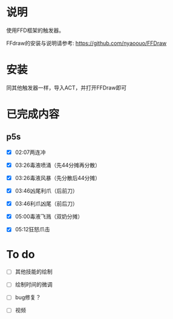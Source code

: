 # 说明

使用FFD框架的触发器。



FFdraw的安装与说明请参考: https://github.com/nyaoouo/FFDraw



# 安装

同其他触发器一样，导入ACT，并打开FFDraw即可





# 已完成内容

## p5s

- [x] 02:07两连冲

- [x] 03:26毒液喷涌（先44分摊再分散）

- [x] 03:26毒液风暴（先分散后44分摊）

- [x] 03:46凶尾利爪（后前刀）

- [x] 03:46利爪凶尾（前后刀）

- [x] 05:00毒液飞溅（双奶分摊）

- [x] 05:12狂怒爪击

  

# To do

- [ ] 其他技能的绘制

- [ ] 绘制时间的微调

- [ ] bug修复？

- [ ] 视频